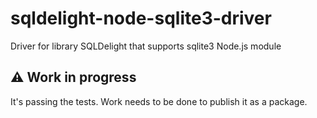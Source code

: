 # sqldelight-node-sqlite3-driver
Driver for library SQLDelight that supports sqlite3 Node.js module

## ⚠️ Work in progress
It's passing the tests. Work needs to be done to publish it as a package.

